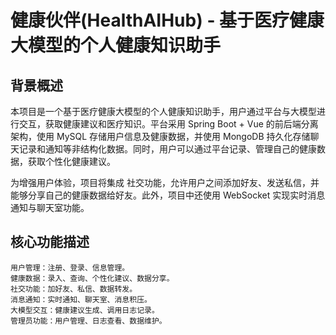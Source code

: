 # 健康伙伴(HealthAIHub) - 基于医疗健康大模型的个人健康知识助手

## 背景概述

本项目是一个基于医疗健康大模型的个人健康知识助手，用户通过平台与大模型进行交互，获取健康建议和医疗知识。平台采用 Spring Boot + Vue 的前后端分离架构，使用 MySQL 存储用户信息及健康数据，并使用 MongoDB 持久化存储聊天记录和通知等非结构化数据。同时，用户可以通过平台记录、管理自己的健康数据，获取个性化健康建议。

为增强用户体验，项目将集成 社交功能，允许用户之间添加好友、发送私信，并能够分享自己的健康数据给好友。此外，项目中还使用 WebSocket 实现实时消息通知与聊天室功能。

## 核心功能描述

    用户管理：注册、登录、信息管理。
    健康数据：录入、查询、个性化建议、数据分享。
    社交功能：加好友、私信、数据转发。
    消息通知：实时通知、聊天室、消息积压。
    大模型交互：健康建议生成、调用日志记录。
    管理员功能：用户管理、日志查看、数据维护。

